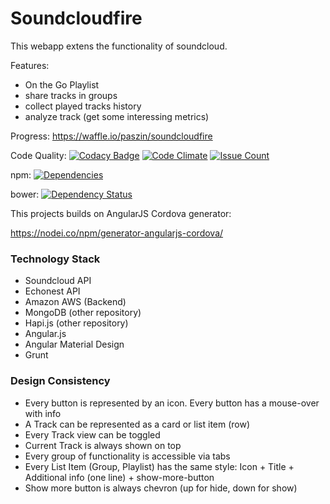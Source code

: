 
# Soundcloudfire
This webapp extens the functionality of soundcloud.


Features:
- On the Go Playlist
- share tracks in groups
- collect played  tracks history 
- analyze track (get some interessing metrics) 

Progress: https://waffle.io/paszin/soundcloudfire


Code Quality: 
 [![Codacy Badge](https://api.codacy.com/project/badge/grade/b5b9605432e04bb082280f88e5874181)](https://www.codacy.com/app/pascalslogin/soundcloudfire) 
[![Code Climate](https://codeclimate.com/github/paszin/soundcloudfire/badges/gpa.svg)](https://codeclimate.com/github/paszin/soundcloudfire) 
[![Issue Count](https://codeclimate.com/github/paszin/soundcloudfire/badges/issue_count.svg)](https://codeclimate.com/github/paszin/soundcloudfire) 

npm: [![Dependencies](https://david-dm.org/paszin/soundcloudfire.svg)](https://david-dm.org/paszin/soundcloudfire)

bower: [![Dependency Status](https://gemnasium.com/paszin/soundcloudfire.svg)](https://gemnasium.com/paszin/soundcloudfire)


This projects builds on AngularJS Cordova generator:

https://nodei.co/npm/generator-angularjs-cordova/


### Technology Stack
- Soundcloud API
- Echonest API
- Amazon AWS (Backend)
- MongoDB (other repository)
- Hapi.js (other repository)
- Angular.js
- Angular Material Design
- Grunt

### Design Consistency

- Every button is represented by an icon. Every button has a mouse-over with info
- A Track can be represented as a card or list item (row)
- Every Track view can be toggled
- Current Track is always shown on top
- Every group of functionality is accessible via tabs
- Every List Item (Group, Playlist) has the same style: Icon + Title + Additional info (one line) + show-more-button
- Show more button is always chevron (up for hide, down for show)


